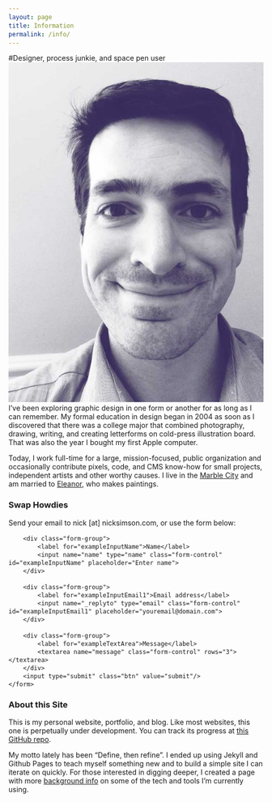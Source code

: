 ```yaml
---
layout: page
title: Information
permalink: /info/
---
```


#Designer, process junkie, and space pen user
<img class="profile" alt="Portrait of Nick Simson" src="/images/profile-2014.jpg" />
I’ve been exploring graphic design in one form or another for as long as I can remember. My formal education in design began in 2004 as soon as I discovered that there was a college major that combined photography, drawing, writing, and creating letterforms on cold-press illustration board. That was also the year I bought my first Apple computer.

Today, I work full-time for a large, mission-focused, public organization and occasionally contribute pixels, code, and CMS know-how for small projects, independent artists and other worthy causes. I live in the <a href="https://en.wikipedia.org/wiki/Knoxville,_Tennessee" title="Knoxville, Tennessee">Marble City</a> and am married to <a href="http://eleanoraldrich.com" title="Eleanor Aldrich">Eleanor</a>, who makes paintings.

<div id="contact" class="contact-form">
<h3>Swap Howdies</h3>
Send your email to nick [at] nicksimson.com, or use the form below: 

<form method="POST" action="http://forms.brace.io/nick@nicksimson.com">
    
        <div class="form-group">
            <label for="exampleInputName">Name</label>
            <input name="name" type="name" class="form-control" id="exampleInputName" placeholder="Enter name">
        </div>
    
        <div class="form-group">
            <label for="exampleInputEmail1">Email address</label>
            <input name="_replyto" type="email" class="form-control" id="exampleInputEmail1" placeholder="youremail@domain.com">
        </div>
    
        <div class="form-group">
            <label for="exampleTextArea">Message</label>
            <textarea name="message" class="form-control" rows="3"></textarea>    
        </div>
        <input type="submit" class="btn" value="submit"/>
    </form>
</div>

### About this Site
This is my personal website, portfolio, and blog. Like most websites, this one is perpetually under development. You can track its progress at [this GitHub repo](https://github.com/nsmsn/nsmsn.github.io).

My motto lately has been &ldquo;Define, then refine&rdquo;. I ended up using Jekyll and Github Pages to teach myself something new and to build a simple site I can iterate on quickly. For those interested in digging deeper, I created a page with more <a href="/info/resources/" title="Resources">background info</a> on some of the tech and tools I’m currently using.